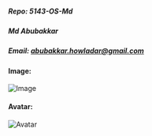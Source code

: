 ##### Repo: 5143-OS-Md
##### Md Abubakkar
##### Email: abubakkar.howladar@gmail.com
#### Image:
![Image](https://ca.slack-edge.com/TBMBG710S-U02DACGQA1W-d5e547d8babf-512)
#### Avatar:
![Avatar](https://ca.slack-edge.com/T1S8U95UN-U3D4AA6BV-21ff259d9583-512)

